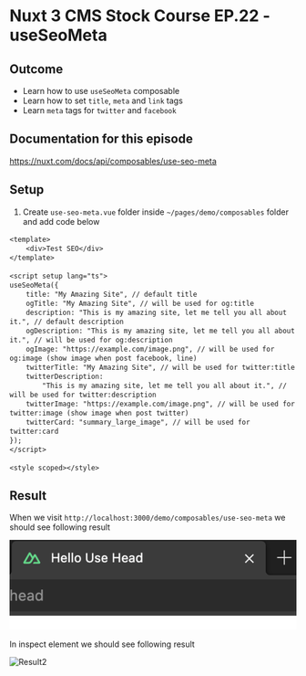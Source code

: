 # Nuxt 3 CMS Stock Course EP.22 - useSeoMeta

## Outcome

-   Learn how to use `useSeoMeta` composable
-   Learn how to set `title`, `meta` and `link` tags
-   Learn `meta` tags for `twitter` and `facebook`

## Documentation for this episode

https://nuxt.com/docs/api/composables/use-seo-meta

## Setup

1. Create `use-seo-meta.vue` folder inside `~/pages/demo/composables` folder and add code below

```vue
<template>
    <div>Test SEO</div>
</template>

<script setup lang="ts">
useSeoMeta({
    title: "My Amazing Site", // default title
    ogTitle: "My Amazing Site", // will be used for og:title
    description: "This is my amazing site, let me tell you all about it.", // default description
    ogDescription: "This is my amazing site, let me tell you all about it.", // will be used for og:description
    ogImage: "https://example.com/image.png", // will be used for og:image (show image when post facebook, line)
    twitterTitle: "My Amazing Site", // will be used for twitter:title
    twitterDescription:
        "This is my amazing site, let me tell you all about it.", // will be used for twitter:description
    twitterImage: "https://example.com/image.png", // will be used for twitter:image (show image when post twitter)
    twitterCard: "summary_large_image", // will be used for twitter:card
});
</script>

<style scoped></style>
```

## Result

When we visit `http://localhost:3000/demo/composables/use-seo-meta` we should see following result

![Result](../images/ep21/result1.png)

In inspect element we should see following result

![Result2](../images/ep21/result2.png)
